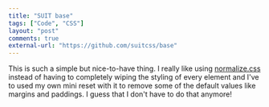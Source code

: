 ```yaml
---
title: "SUIT base"
tags: ["Code", "CSS"]
layout: "post"
comments: true
external-url: "https://github.com/suitcss/base"
---
```


This is such a simple but nice-to-have thing. I really like using [normalize.css](http://necolas.github.io/normalize.css/) instead of having to completely wiping the styling of every element and I've to used my own mini reset with it to remove some of the default values like margins and paddings. I guess that I don't have to do that anymore!
